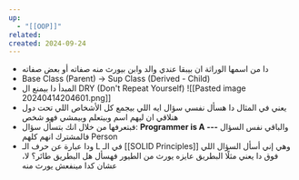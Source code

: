 ```yaml
---
up:
  - "[[OOP]]"
related: 
created: 2024-09-24
---
```

- دا من اسمها الوراثة ان بيبقا عندي والد وابن بيورث منه صفاته أو بعض صفاته
- Base Class (Parent) -> Sup Class (Derived - Child)
- المبدأ دا بيمنع ال DRY (Don't Repeat Yourself) 
![[Pasted image 20240414204601.png]]
- يعني في المثال دا هسأل نفسي سؤال ايه اللي بيجمع كل الأشخاص اللي تحت دول هنلاقي ان ليهم اسم وبيتعلم وبيمشي فهو شخص
- فبتعرفها من خلال انك بتسأل سؤال: **Programmer is A ---** والباقي نفس السؤال فالمشترك انهم كلهم Person
- ودا عبارة عن حرف الـ L في الـ [[SOLID Principles]] وهي إني أسأل السؤال اللي فوق دا
  يعني مثلًا البطريق عايزه يورث من الطيور
  فهسأل هل البطريق طائر؟ لا، عشان كدا مينفعش يورث منه